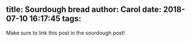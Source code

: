 title: Sourdough bread
author: Carol
date: 2018-07-10 16:17:45
tags:
---
Make sure to link this post in the sourdough post!